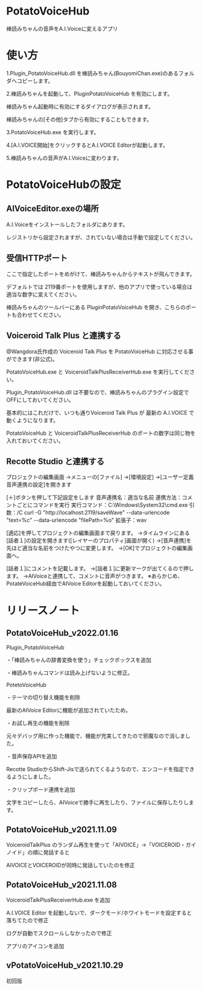 # PotatoVoiceHub

棒読みちゃんの音声をA.I.Voiceに変えるアプリ


# 使い方

1.Plugin_PotatoVoiceHub.dll を棒読みちゃん(BouyomiChan.exe)のあるフォルダへコピーします。

2.棒読みちゃんを起動して、PluginPotatoVoiceHub を有効にします。

  棒読みちゃん起動時に有効にするダイアログが表示されます。

  棒読みちゃんの[その他]タブから有効にすることもできます。

3.PotatoVoiceHub.exe を実行します。

4.[A.I.VOICE開始]をクリックするとA.I.VOICE Editorが起動します。

5.棒読みちゃんの音声がA.I.Voiceに変わります。



# PotatoVoiceHubの設定

## AIVoiceEditor.exeの場所

A.I.Voiceをインストールしたフォルダにあります。

レジストリから設定されますが、されていない場合は手動で設定してください。



## 受信HTTPポート

ここで指定したポートをめがけて、棒読みちゃんからテキストが飛んできます。

デフォルトでは 2119番ポートを使用しますが、他のアプリで使っている場合は適当な数字に変えてください。

棒読みちゃんのツールバーにある PluginPotatoVoiceHub を開き、こちらのポートも合わせてください。



## Voiceroid Talk Plus と連携する

@Wangdora氏作成の Voiceroid Talk Plus を PotatoVoiceHub に対応させる事ができます(非公式)。

PotatoVoiceHub.exe と VoiceroidTalkPlusReceiverHub.exe を実行してください。

Plugin_PotatoVoiceHub.dll は不要なので、棒読みちゃんのプラグイン設定でOFFにしておいてください。

基本的にはこれだけで、いつも通りVoiceroid Talk Plus が 最新の A.I.VOICE で動くようになります。

PotatoVoiceHub と VoiceroidTalkPlusReceiverHub のポートの数字は同じ物を入れておいてください。



## Recotte Studio と連携する

プロジェクトの編集画面
→メニューの[ファイル]
→[環境設定]
→[ユーザー定義音声連携の設定]を開きます

[＋]ボタンを押して下記設定をします
音声連携名：適当な名前
連携方法：コメントごとにコマンドを実行
実行コマンド：C:\Windows\System32\cmd.exe
引数：/C curl -G "http://localhost:2119/saveWave" --data-urlencode "text=%c" --data-urlencode "filePath=%o"
拡張子：wav

[適応]を押してプロジェクトの編集画面まで戻ります。
→タイムラインにある[話者１]の設定を開きます([レイヤーのプロパティ]画面が開く)
→[音声連携]を先ほど適当な名前をつけたやつに変更します。
→[OK]でプロジェクトの編集画面へ。

[話者１]にコメントを記載します。
→[話者１]に更新マークが出てくるので押します。
→AIVoiceと連携して、コメントに音声がつきます。
※あらかじめ、PotateVoiceHub経由でAIVoice Editorを起動しておいてください。



# リリースノート

## PotatoVoiceHub_v2022.01.16

Plugin_PotatoVoiceHub

  ・「棒読みちゃんの辞書変換を使う」チェックボックスを追加

  ・棒読みちゃんコマンドは読み上げないように修正。

PotetoVoiceHub

  ・テーマの切り替え機能を削除

  最新のAIVoice Editorに機能が追加されていたため。

  ・お試し再生の機能を削除

  元々デバッグ用に作った機能で、機能が充実してきたので邪魔なので消しました。

  ・音声保存APIを追加

  Recotte StudioからShift-Jisで送られてくるようなので、エンコードを指定できるようにしました。

  ・クリップボード連携を追加

  文字をコピーしたら、AIVoiceで勝手に再生したり、ファイルに保存したりします。

## PotatoVoiceHub_v2021.11.09

VoiceroidTalkPlus のランダム再生を使って「AIVOICE」→「VOICEROID・ガイノイド」の順に発話すると

AIVOICEとVOICEROIDが同時に発話していたのを修正

## PotatoVoiceHub_v2021.11.08

VoiceroidTalkPlusReceiverHub.exe を追加

A.I.VOICE Editor を起動しないで、ダークモード/ホワイトモードを設定すると落ちてたので修正

ログが自動でスクロールしなかったので修正

アプリのアイコンを追加

## vPotatoVoiceHub_v2021.10.29

初回版
